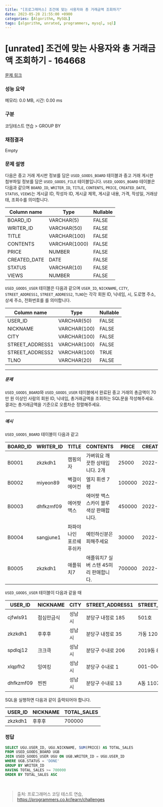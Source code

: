 ```yaml
---
title: "[프로그래머스] 조건에 맞는 사용자와 총 거래금액 조회하기"
date: 2023-05-28 21:55:00 +0900
categories: [Algorithm, MySQL]
tags: [algorithm, unrated, programmers, mysql, sql]
---
```


# [unrated] 조건에 맞는 사용자와 총 거래금액 조회하기 - 164668

[문제 링크](https://school.programmers.co.kr/learn/courses/30/lessons/164668)

### 성능 요약

메모리: 0.0 MB, 시간: 0.00 ms

### 구분

코딩테스트 연습 > GROUP BY

### 채점결과

Empty

### 문제 설명

<p>다음은 중고 거래 게시판 정보를 담은 <code>USED_GOODS_BOARD</code> 테이블과 중고 거래 게시판 첨부파일 정보를 담은 <code>USED_GOODS_FILE</code> 테이블입니다. <code>USED_GOODS_BOARD</code> 테이블은 다음과 같으며 <code>BOARD_ID</code>, <code>WRITER_ID</code>, <code>TITLE</code>, <code>CONTENTS</code>, <code>PRICE</code>, <code>CREATED_DATE</code>, <code>STATUS</code>, <code>VIEWS</code>는 게시글 ID, 작성자 ID, 게시글 제목, 게시글 내용, 가격, 작성일, 거래상태, 조회수를 의미합니다.</p>

| Column name  | Type         | Nullable |
|--------------|--------------|----------|
| BOARD_ID     | VARCHAR(5)   | FALSE    |
| WRITER_ID    | VARCHAR(50)  | FALSE    |
| TITLE        | VARCHAR(100) | FALSE    |
| CONTENTS     | VARCHAR(1000)| FALSE    |
| PRICE        | NUMBER       | FALSE    |
| CREATED_DATE | DATE         | FALSE    |
| STATUS       | VARCHAR(10)  | FALSE    |
| VIEWS        | NUMBER       | FALSE    |

<p><code>USED_GOODS_USER</code> 테이블은 다음과 같으며 <code>USER_ID</code>, <code>NICKNAME</code>, <code>CITY</code>, <code>STREET_ADDRESS1</code>, <code>STREET_ADDRESS2</code>, <code>TLNO</code>는 각각 회원 ID, 닉네임, 시, 도로명 주소, 상세 주소, 전화번호를 를 의미합니다.</p>

| Column name       | Type         | Nullable |
|-------------------|--------------|----------|
| USER_ID           | VARCHAR(50)  | FALSE    |
| NICKNAME          | VARCHAR(100) | FALSE    |
| CITY              | VARCHAR(100) | FALSE    |
| STREET_ADDRESS1   | VARCHAR(100) | FALSE    |
| STREET_ADDRESS2   | VARCHAR(100) | TRUE     |
| TLNO              | VARCHAR(20)  | FALSE    |

<hr>

<h5>문제</h5>

<p><code>USED_GOODS_BOARD</code>와 <code>USED_GOODS_USER</code> 테이블에서 완료된 중고 거래의 총금액이 70만 원 이상인 사람의 회원 ID, 닉네임, 총거래금액을 조회하는 SQL문을 작성해주세요. 결과는 총거래금액을 기준으로 오름차순 정렬해주세요.</p>

<hr>

<h5>예시</h5>

<p><code>USED_GOODS_BOARD</code> 테이블이 다음과 같고</p>

| BOARD_ID | WRITER_ID  | TITLE                | CONTENTS                            | PRICE   | CREATED_DATE | STATUS | VIEWS |
|----------|------------|----------------------|------------------------------------|---------|--------------|--------|-------|
| B0001    | zkzkdh1    | 캠핑의자          | 가벼워요 깨끗한 상태입니다. 2개 | 25000   | 2022-11-29   | SALE   | 34    |
| B0002    | miyeon89   | 벽걸이 에어컨     | 엘지 휘센 7평                       | 100000  | 2022-11-29   | SALE   | 55    |
| B0003    | dhfkzmf09  | 에어팟 맥스       | 에어팟 맥스 스카이 블루 색상 판매합니다. | 450000  | 2022-11-26   | DONE   | 67    |
| B0004    | sangjune1  | 파파야나인 포르쉐 푸쉬카 | 예민하신분은 피해주세요            | 30000   | 2022-11-30   | DONE   | 78    |
| B0005    | zkzkdh1    | 애플워치7          | 애플워치7 실버 스텐 45미리 판매합니다. | 700000  | 2022-11-30   | DONE   | 99    |


<p><code>USED_GOODS_USER</code> 테이블이 다음과 같을 때</p>

| USER_ID   | NICKNAME   | CITY     | STREET_ADDRESS1      | STREET_ADDRESS2 | TLNO        |
|-----------|------------|----------|----------------------|-----------------|-------------|
| cjfwls91  | 점심만금식  | 성남시   | 분당구 내정로 185   | 501호           | 01036344964 |
| zkzkdh1   | 후후후     | 성남시   | 분당구 내정로 35    | 가동 1202호     | 01032777543 |
| spdlqj12  | 크크큭     | 성남시   | 분당구 수내로 206   | 2019동 801호    | 01087234922 |
| xlqpfh2   | 잉여킹     | 성남시   | 분당구 수내로 1     | 001-004        | 01064534911 |
| dhfkzmf09 | 찐찐       | 성남시   | 분당구 수내로 13    | A동 1107호      | 01053422914 |

<p>SQL을 실행하면 다음과 같이 출력되어야 합니다.</p>

| USER_ID   | NICKNAME   | TOTAL_SALES |
|-----------|------------|-------------|
| zkzkdh1   | 후후후     | 700000      |

### 정답

```sql
SELECT UGU.USER_ID, UGU.NICKNAME, SUM(PRICE) AS TOTAL_SALES
FROM USED_GOODS_BOARD UGB
JOIN USED_GOODS_USER UGU ON UGB.WRITER_ID = UGU.USER_ID
WHERE UGB.STATUS = 'DONE'
GROUP BY WRITER_ID
HAVING TOTAL_SALES >= 700000
ORDER BY TOTAL_SALES ASC
```

<br>

> 출처: 프로그래머스 코딩 테스트 연습, https://programmers.co.kr/learn/challenges
